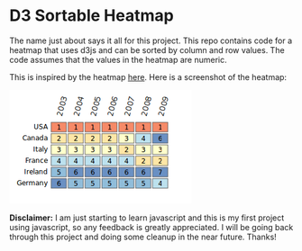 # D3 Sortable Heatmap

The name just about says it all for this project.  This repo contains code for a heatmap that uses d3js and can be sorted by column and row values.  The code assumes that the values in the heatmap are numeric.

This is inspired by the heatmap [here](https://jsfiddle.net/nrabinowitz/Lk5Pw/ "d3js Heatmap Example").  Here is a screenshot of the heatmap:

![](d3js-sortable-heatmap.png)

**Disclaimer:** I am just starting to learn javascript and this is my first project using javascript, so any feedback is greatly appreciated.  I will be going back through this project and doing some cleanup in the near future.  Thanks!